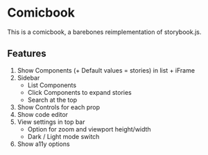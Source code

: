 # Comicbook

This is a comicbook, a barebones reimplementation of storybook.js.

## Features

1. Show Components (+ Default values = stories) in list + iFrame
2. Sidebar
   - List Components
   - Click Components to expand stories
   - Search at the top
3. Show Controls for each prop
4. Show code editor
5. View settings in top bar
   - Option for zoom and viewport height/width
   - Dark / Light mode switch
6. Show a11y options
